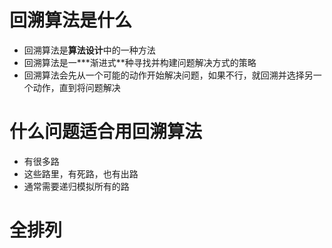 # 回溯算法是什么

- 回溯算法是**算法设计**中的一种方法
- 回溯算法是一**\*渐进式**种寻找并构建问题解决方式的策略
- 回溯算法会先从一个可能的动作开始解决问题，如果不行，就回溯并选择另一个动作，直到将问题解决

# 什么问题适合用回溯算法

- 有很多路
- 这些路里，有死路，也有出路
- 通常需要递归模拟所有的路

# 全排列
